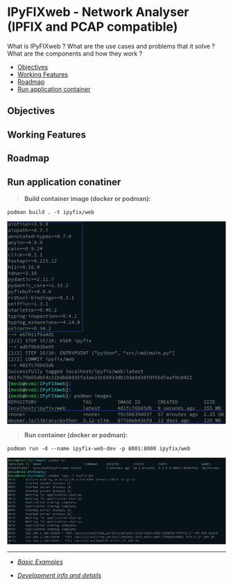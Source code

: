 # IPyFIXweb - Network Analyser (IPFIX and PCAP compatible)

What is IPyFIXweb ?
What are the use cases and problems that it solve ?
What are the components and how they work ?

- [Objectives](#objectives)
- [Working Features](#working-features)
- [Roadmap](#roadmap)
- [Run application container](#run-application-conatiner)

## Objectives

## Working Features

## Roadmap

## Run application conatiner

>**Build container image (docker or podman):**

    podman build . -t ipyfix/web

![container_size](images/build_image.png)

>**Run container (docker or podman):**

    podman run -d --name ipyfix-web-dev -p 8001:8000 ipyfix/web

![container](images/app_container.png)

---

* [*Basic Examples*](docs/examples/README.md)

* [*Development info and details*](docs/architecture/README.md)